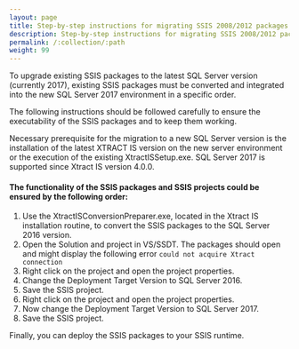 ```yaml
---
layout: page
title: Step-by-step instructions for migrating SSIS 2008/2012 packages to SSIS 2017
description: Step-by-step instructions for migrating SSIS 2008/2012 packages to SSIS 2017
permalink: /:collection/:path
weight: 99
---
```


To upgrade existing SSIS packages to the latest SQL Server version (currently 2017), existing SSIS packages must be converted and integrated into the new SQL Server 2017 environment in a specific order. 

The following instructions should be followed carefully to ensure the executability of the SSIS packages and to keep them working.

Necessary prerequisite for the migration to a new SQL Server version is the installation of the latest XTRACT IS version on the new server environment or the execution of the existing XtractISSetup.exe. SQL Server 2017 is supported since Xtract IS version 4.0.0. 

#### The functionality of the SSIS packages and SSIS projects could be ensured by the following order:

1. Use the XtractISConversionPreparer.exe, located in the Xtract IS installation routine, to convert the SSIS packages to the SQL Server 2016 version.
2. Open the Solution and project in VS/SSDT. The packages should open and might display the following error `could not acquire Xtract connection`
3. Right click on the project and open the project properties.
4. Change the Deployment Target Version to SQL Server 2016.  
5. Save the SSIS project.
6. Right click on the project and open the project properties.
7. Now change the Deployment Target Version to SQL Server 2017. 
8. Save the SSIS project.


Finally, you can deploy the SSIS packages to your SSIS runtime.



